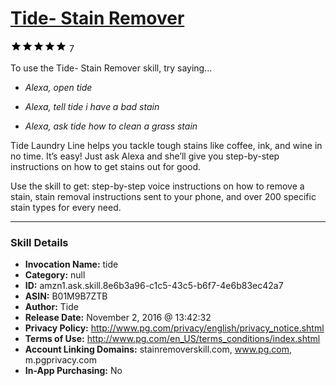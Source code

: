 # [Tide- Stain Remover](http://alexa.amazon.com/#skills/amzn1.ask.skill.8e6b3a96-c1c5-43c5-b6f7-4e6b83ec42a7)
![5 stars](../../images/ic_star_black_18dp_1x.png)![5 stars](../../images/ic_star_black_18dp_1x.png)![5 stars](../../images/ic_star_black_18dp_1x.png)![5 stars](../../images/ic_star_black_18dp_1x.png)![5 stars](../../images/ic_star_black_18dp_1x.png) 7

To use the Tide- Stain Remover skill, try saying...

* *Alexa, open tide*

* *Alexa, tell tide i have a bad stain*

* *Alexa, ask tide how to clean a grass stain*

Tide Laundry Line helps you tackle tough stains like coffee, ink, and wine in no time. It’s easy! Just ask Alexa and she’ll give you step-by-step instructions on how to get stains out for good.

Use the skill to get: step-by-step voice instructions on how to remove a stain, stain removal instructions sent to your phone, and over 200 specific stain types for every need.

***

### Skill Details

* **Invocation Name:** tide
* **Category:** null
* **ID:** amzn1.ask.skill.8e6b3a96-c1c5-43c5-b6f7-4e6b83ec42a7
* **ASIN:** B01M9B7ZTB
* **Author:** Tide
* **Release Date:** November 2, 2016 @ 13:42:32
* **Privacy Policy:** http://www.pg.com/privacy/english/privacy_notice.shtml
* **Terms of Use:** http://www.pg.com/en_US/terms_conditions/index.shtml
* **Account Linking Domains:** stainremoverskill.com, www.pg.com, m.pgprivacy.com
* **In-App Purchasing:** No
